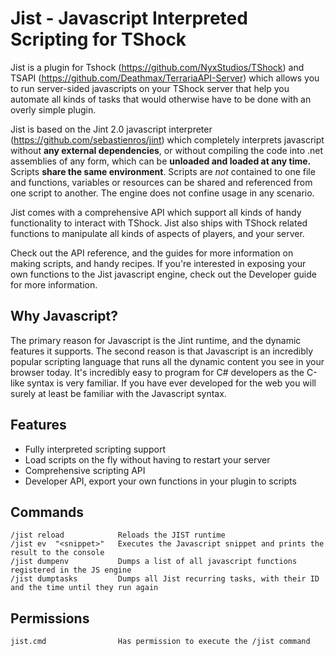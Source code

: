 Jist - Javascript Interpreted Scripting for TShock
====

Jist is a plugin for Tshock (https://github.com/NyxStudios/TShock) and TSAPI (https://github.com/Deathmax/TerrariaAPI-Server) which allows you to run server-sided javascripts on your TShock server that help you automate all kinds of tasks that would otherwise have to be done with an overly simple plugin. 

Jist is based on the Jint 2.0 javascript interpreter (https://github.com/sebastienros/jint) which completely interprets javascript without **any external dependencies**, or without compiling the code into .net assemblies of any form, which can be **unloaded and loaded at any time.** Scripts **share the same environment**.  Scripts are *not* contained to one file and functions, variables or resources can be shared and referenced from one script to another.  The engine does not confine usage in any scenario.

Jist comes with a comprehensive API which support all kinds of handy functionality to interact with TShock.  Jist also ships with TShock related functions to manipulate all kinds of aspects of players, and your server.

Check out the API reference, and the guides for more information on making scripts, and handy recipes.  If you're interested in exposing your own functions to the Jist javascript engine, check out the Developer guide for more information.

## Why Javascript?

The primary reason for Javascript is the Jint runtime, and the dynamic features it supports.  The second reason is that Javascript is an incredibly popular scripting language that runs all the dynamic content you see in your browser today.  It's incredibly easy to program for C# developers as the C-like syntax is very familiar.  If you have ever developed for the web you will surely at least be familiar with the Javascript syntax.

## Features

* Fully interpreted scripting support
* Load scripts on the fly without having to restart your server
* Comprehensive scripting API
* Developer API, export your own functions in your plugin to scripts

## Commands

```
/jist reload            Reloads the JIST runtime
/jist ev  "<snippet>"   Executes the Javascript snippet and prints the result to the console
/jist dumpenv           Dumps a list of all javascript functions registered in the JS engine
/jist dumptasks         Dumps all Jist recurring tasks, with their ID and the time until they run again

```

## Permissions

```
jist.cmd                Has permission to execute the /jist command
```

